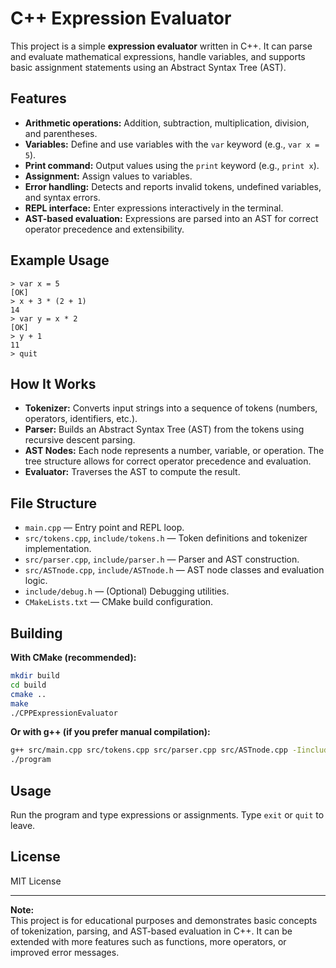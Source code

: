 # C++ Expression Evaluator

This project is a simple **expression evaluator** written in C++. It can parse and evaluate mathematical expressions, handle variables, and supports basic assignment statements using an Abstract Syntax Tree (AST).

## Features

- **Arithmetic operations:** Addition, subtraction, multiplication, division, and parentheses.
- **Variables:** Define and use variables with the `var` keyword (e.g., `var x = 5`).
- **Print command:** Output values using the `print` keyword (e.g., `print x`).
- **Assignment:** Assign values to variables.
- **Error handling:** Detects and reports invalid tokens, undefined variables, and syntax errors.
- **REPL interface:** Enter expressions interactively in the terminal.
- **AST-based evaluation:** Expressions are parsed into an AST for correct operator precedence and extensibility.

## Example Usage

```
> var x = 5
[OK]
> x + 3 * (2 + 1)
14
> var y = x * 2
[OK]
> y + 1
11
> quit
```

## How It Works

- **Tokenizer:** Converts input strings into a sequence of tokens (numbers, operators, identifiers, etc.).
- **Parser:** Builds an Abstract Syntax Tree (AST) from the tokens using recursive descent parsing.
- **AST Nodes:** Each node represents a number, variable, or operation. The tree structure allows for correct operator precedence and evaluation.
- **Evaluator:** Traverses the AST to compute the result.

## File Structure

- `main.cpp` — Entry point and REPL loop.
- `src/tokens.cpp`, `include/tokens.h` — Token definitions and tokenizer implementation.
- `src/parser.cpp`, `include/parser.h` — Parser and AST construction.
- `src/ASTnode.cpp`, `include/ASTnode.h` — AST node classes and evaluation logic.
- `include/debug.h` — (Optional) Debugging utilities.
- `CMakeLists.txt` — CMake build configuration.

## Building

**With CMake (recommended):**
```sh
mkdir build
cd build
cmake ..
make
./CPPExpressionEvaluator
```

**Or with g++ (if you prefer manual compilation):**
```sh
g++ src/main.cpp src/tokens.cpp src/parser.cpp src/ASTnode.cpp -Iinclude -o program
./program
```

## Usage

Run the program and type expressions or assignments. Type `exit` or `quit` to leave.

## License

MIT License

---

**Note:**  
This project is for educational purposes and demonstrates basic concepts of tokenization, parsing, and AST-based evaluation in C++. It can be extended with more features such as functions, more operators, or improved error messages.